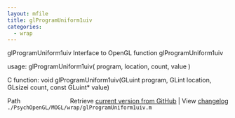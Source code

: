 ```yaml
---
layout: mfile
title: glProgramUniform1uiv
categories:
  - wrap
---
```


glProgramUniform1uiv  Interface to OpenGL function glProgramUniform1uiv

usage:  glProgramUniform1uiv\( program, location, count, value \)

C function:  void glProgramUniform1uiv\(GLuint program, GLint location, GLsizei count, const GLuint\* value\)


<div class="code_header" style="text-align:right;">
  <span style="float:left;">Path&nbsp;&nbsp;</span> <span class="counter">Retrieve <a href=
  "https://raw.github.com/Psychtoolbox-3/Psychtoolbox-3/beta/./PsychOpenGL/MOGL/wrap/glProgramUniform1uiv.m">current version from GitHub</a> | View <a href=
  "https://github.com/Psychtoolbox-3/Psychtoolbox-3/commits/beta/./PsychOpenGL/MOGL/wrap/glProgramUniform1uiv.m">changelog</a></span>
</div>
<div class="code">
  <code>./PsychOpenGL/MOGL/wrap/glProgramUniform1uiv.m</code>
</div>
